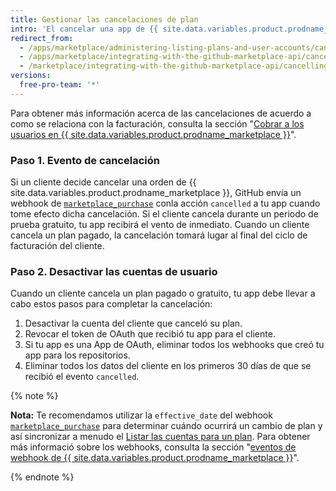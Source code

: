 ```yaml
---
title: Gestionar las cancelaciones de plan
intro: 'El cancelar una app de {{ site.data.variables.product.prodname_marketplace }} activa el webhook del [evento `marketplace_purchase`](/marketplace/integrating-with-the-github-marketplace-api/github-marketplace-webhook-events) con la acción `cancelada`, lo cual inicia el flujo de cancelación.'
redirect_from:
  - /apps/marketplace/administering-listing-plans-and-user-accounts/cancelling-plans/
  - /apps/marketplace/integrating-with-the-github-marketplace-api/cancelling-plans/
  - /marketplace/integrating-with-the-github-marketplace-api/cancelling-plans
versions:
  free-pro-team: '*'
---
```




Para obtener más información acerca de las cancelaciones de acuerdo a como se relaciona con la facturación, consulta la sección "[Cobrar a los usuarios en {{ site.data.variables.product.prodname_marketplace }}](/apps//marketplace/administering-listing-plans-and-user-accounts/billing-customers-in-github-marketplace)".

### Paso 1. Evento de cancelación

Si un cliente decide cancelar una orden de {{ site.data.variables.product.prodname_marketplace }}, GitHub envía un webhook de [`marketplace_purchase`](/marketplace/integrating-with-the-github-marketplace-api/github-marketplace-webhook-events/) conla acción `cancelled` a tu app cuando tome efecto dicha cancelación. Si el cliente cancela durante un periodo de prueba gratuito, tu app recibirá el vento de inmediato. Cuando un cliente cancela un plan pagado, la cancelación tomará lugar al final del ciclo de facturación del cliente.

### Paso 2. Desactivar las cuentas de usuario

Cuando un cliente cancela un plan pagado o gratuito, tu app debe llevar a cabo estos pasos para completar la cancelación:

1. Desactivar la cuenta del cliente que canceló su plan.
1. Revocar el token de OAuth que recibió tu app para el cliente.
1. Si tu app es una App de OAuth, eliminar todos los webhooks que creó tu app para los repositorios.
1. Eliminar todos los datos del cliente en los primeros 30 días de que se recibió el evento `cancelled`.

{% note %}

**Nota:** Te recomendamos utilizar la `effective_date` del webhook [`marketplace_purchase`](/marketplace/integrating-with-the-github-marketplace-api/github-marketplace-webhook-events/) para determinar cuándo ocurrirá un cambio de plan y así sincronizar a menudo el [Listar las cuentas para un plan](/v3/apps/marketplace/#list-accounts-for-a-plan). Para obtener más informació sobre los webhooks, consulta la sección "[eventos de webhook de {{ site.data.variables.product.prodname_marketplace }}](/marketplace/integrating-with-the-github-marketplace-api/github-marketplace-webhook-events/)".

{% endnote %}
